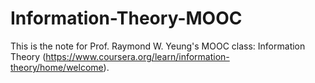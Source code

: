 # Information-Theory-MOOC
This is the note for Prof. Raymond W. Yeung's MOOC class: Information Theory (https://www.coursera.org/learn/information-theory/home/welcome).
